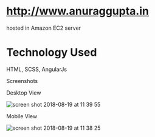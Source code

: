 # http://www.anuraggupta.in
hosted in Amazon EC2 server

# Technology Used
HTML, SCSS, AngularJs

Screenshots

Desktop View

![screen shot 2018-08-19 at 11 39 55](https://user-images.githubusercontent.com/15166401/44306069-c6cba900-a3a4-11e8-9373-41546f5c3394.png)

Mobile View

![screen shot 2018-08-19 at 11 38 25](https://user-images.githubusercontent.com/15166401/44306065-a4d22680-a3a4-11e8-8cee-c7f30be81938.png)
